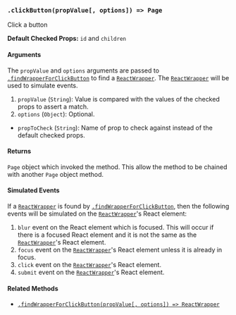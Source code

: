 ### `.clickButton(propValue[, options]) => Page`

Click a button

**Default Checked Props:** `id` and `children`

#### Arguments
The `propValue` and `options` arguments are passed to
[`.findWrapperForClickButton`][find-wrapper-method] to find a
[`ReactWrapper`][react-wrapper]. The [`ReactWrapper`][react-wrapper] will be
used to simulate events.

1. `propValue` (`String`): Value is compared with the values of the checked
   props to assert a match.
2. `options` (`Object`): Optional.
  * `propToCheck` (`String`): Name of prop to check against instead of the default checked props.

#### Returns

`Page` object which invoked the method. This allow the method to be chained
with another `Page` object method.

#### Simulated Events
If a [`ReactWrapper`][react-wrapper] is found by
[`.findWrapperForClickButton`][find-wrapper-method], then the following events will
be simulated on the [`ReactWrapper`][react-wrapper]'s React element:

1. `blur` event on the React element which is focused. This will occur if there
   is a focused React element and it is not the same as the
   [`ReactWrapper`][react-wrapper]'s React element.
2. `focus` event on the [`ReactWrapper`][react-wrapper]'s React element unless
   it is already in focus.
3. `click` event on the [`ReactWrapper`][react-wrapper]'s React element.
4. `submit` event on the [`ReactWrapper`][react-wrapper]'s React element.

#### Related Methods

- [`.findWrapperForClickButton(propValue[, options]) => ReactWrapper`][find-wrapper-method]

[react-wrapper]: https://github.com/airbnb/enzyme/blob/master/docs/api/mount.md#reactwrapper-api
[find-wrapper-method]: findWrapperForClickButton.md
